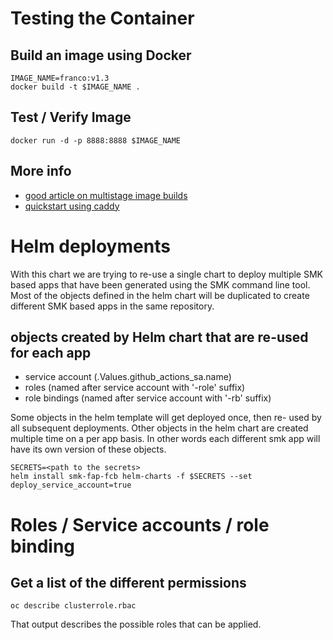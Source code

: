 # Testing the Container

## Build an image using Docker
```
IMAGE_NAME=franco:v1.3
docker build -t $IMAGE_NAME .
```

## Test / Verify Image

`docker run -d -p 8888:8888 $IMAGE_NAME`

## More info

* [good article on multistage image builds](https://medium.com/trendyol-tech/how-we-reduce-node-docker-image-size-in-3-steps-ff2762b51d5a)
* [quickstart using caddy](https://caddyserver.com/docs/quick-starts/static-files)

# Helm deployments

With this chart we are trying to re-use a single chart to deploy multiple SMK based apps that have been generated using the SMK command line tool.  Most of the objects defined in the helm chart will be duplicated to create different SMK based apps in the same 
repository.

## objects created by Helm chart that are re-used for each app

* service account (.Values.github_actions_sa.name)
* roles (named after service account with '-role' suffix)
* role bindings (named after service account with '-rb' suffix)



Some objects in the helm template will get deployed once, then re-
used by all subsequent deployments.  Other objects in the helm 
chart are created multiple time on a per app basis.  In other words
each different smk app will have its own version of these objects.



```
SECRETS=<path to the secrets>
helm install smk-fap-fcb helm-charts -f $SECRETS --set deploy_service_account=true
```

# Roles / Service accounts / role binding

## Get a list of the different permissions

`oc describe clusterrole.rbac`

That output describes the possible roles that can be applied.  

